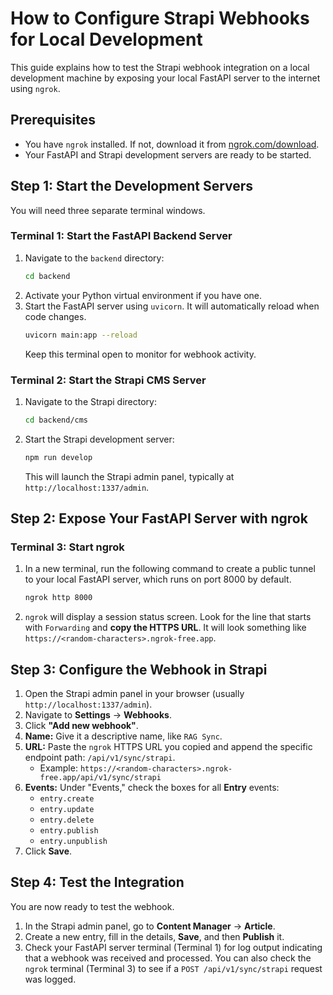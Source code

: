 # How to Configure Strapi Webhooks for Local Development

This guide explains how to test the Strapi webhook integration on a local development machine by exposing your local FastAPI server to the internet using `ngrok`.

## Prerequisites
*   You have `ngrok` installed. If not, download it from [ngrok.com/download](https://ngrok.com/download).
*   Your FastAPI and Strapi development servers are ready to be started.

## Step 1: Start the Development Servers

You will need three separate terminal windows.

### Terminal 1: Start the FastAPI Backend Server
1.  Navigate to the `backend` directory:
    ```bash
    cd backend
    ```
2.  Activate your Python virtual environment if you have one.
3.  Start the FastAPI server using `uvicorn`. It will automatically reload when code changes.
    ```bash
    uvicorn main:app --reload
    ```
    Keep this terminal open to monitor for webhook activity.

### Terminal 2: Start the Strapi CMS Server
1.  Navigate to the Strapi directory:
    ```bash
    cd backend/cms
    ```
2.  Start the Strapi development server:
    ```bash
    npm run develop
    ```
    This will launch the Strapi admin panel, typically at `http://localhost:1337/admin`.

## Step 2: Expose Your FastAPI Server with ngrok

### Terminal 3: Start ngrok
1.  In a new terminal, run the following command to create a public tunnel to your local FastAPI server, which runs on port 8000 by default.
    ```bash
    ngrok http 8000
    ```
2.  `ngrok` will display a session status screen. Look for the line that starts with `Forwarding` and **copy the HTTPS URL**. It will look something like `https://<random-characters>.ngrok-free.app`.

## Step 3: Configure the Webhook in Strapi

1.  Open the Strapi admin panel in your browser (usually `http://localhost:1337/admin`).
2.  Navigate to **Settings** -> **Webhooks**.
3.  Click **"Add new webhook"**.
4.  **Name:** Give it a descriptive name, like `RAG Sync`.
5.  **URL:** Paste the `ngrok` HTTPS URL you copied and append the specific endpoint path: `/api/v1/sync/strapi`.
    *   Example: `https://<random-characters>.ngrok-free.app/api/v1/sync/strapi`
6.  **Events:** Under "Events," check the boxes for all **Entry** events:
    *   `entry.create`
    *   `entry.update`
    *   `entry.delete`
    *   `entry.publish`
    *   `entry.unpublish`
7.  Click **Save**.

## Step 4: Test the Integration

You are now ready to test the webhook.

1.  In the Strapi admin panel, go to **Content Manager** -> **Article**.
2.  Create a new entry, fill in the details, **Save**, and then **Publish** it.
3.  Check your FastAPI server terminal (Terminal 1) for log output indicating that a webhook was received and processed. You can also check the `ngrok` terminal (Terminal 3) to see if a `POST /api/v1/sync/strapi` request was logged.
